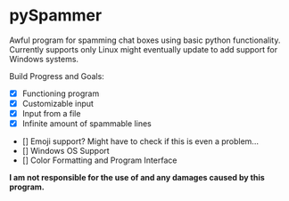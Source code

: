 # pySpammer
Awful program for spamming chat boxes using basic python functionality. Currently supports only Linux might eventually update to add support for Windows systems.

Build Progress and Goals:
- [x] Functioning program
- [x] Customizable input
- [x] Input from a file
- [x] Infinite amount of spammable lines
- [] Emoji support? Might have to check if this is even a problem...
- [] Windows OS Support
- [] Color Formatting and Program Interface


**I am not responsible for the use of and any damages caused by this program.**  
